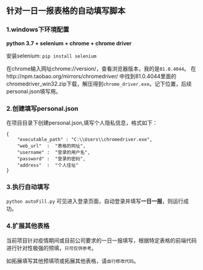 ## 针对一日一报表格的自动填写脚本

### 1.windows下环境配置
**python 3.7 + selenium + chrome + chrome driver**

安装selenium: ```pip install selenium ```

在chrome输入网址chrome://version/，查看浏览器版本，我的是`81.0.4044`。 
在http://npm.taobao.org/mirrors/chromedriver/ 中找到81.0.4044里面的chromedriver_win32.zip下载，解压得到`chrome_driver.exe`。记下位置，后续personal.json填写用。

### 2.创建填写personal.json
在项目目录下创建personal.json,填写个人隐私信息，格式如下：
```
{
    "executable_path" : "C:\\Users\\chromedriver.exe", 
    "web_url"  :  "表格的网址",                  
    "username" :  "登录的用户名",  
    "password" :  "登录的密码", 
    "address"  :  "个人住址"   
}
```
### 3.执行自动填写
```python autoFill.py```
可见进入登录页面，自动登录并填写**一日一报**，则运行成功。

### 4.扩展其他表格
当前项目针对疫情期间或目前公司要求的一日一报填写，根据特定表格的前端代码进行针对性极强的预填，`只可仅供参考`。

如拓展填写其他预填项或拓展其他表格，请`自行修改代码`。
